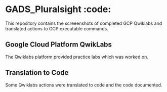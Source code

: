 # GADS_Pluralsight :code:
This repository contains the screeenshots of completed GCP Qwiklabs and translated actions to GCP executable commands.

## Google Cloud Platform QwikLabs
The Qwiklabs platform provided practice labs which was worked on.

## Translation to Code
Some Qwiklabs actions were translated to code and the code documented.

